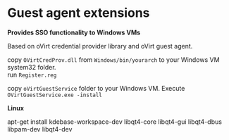 # Guest agent extensions
  
**Provides SSO functionality to Windows VMs**
  
  
Based on oVirt credential provider library and oVirt guest agent.
  
copy `OVirtCredProv.dll` from `Windows/bin/yourarch` to your Windows VM system32 folder.  
run `Register.reg`

copy `oVirtGuestService` folder to your Windows VM. Execute `OVirtGuestService.exe -install`


**Linux**
  

apt-get install kdebase-workspace-dev libqt4-core libqt4-gui libqt4-dbus libpam-dev libqt4-dev
